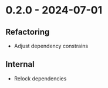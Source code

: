 # 0.2.0 - 2024-07-01

## Refactoring
* Adjust dependency constrains

## Internal
* Relock dependencies
